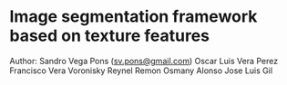 # Image segmentation framework based on texture features

Author: Sandro Vega Pons (sv.pons@gmail.com)
        Oscar Luis Vera Perez
        Francisco Vera Voronisky
        Reynel Remon
        Osmany Alonso
        Jose Luis Gil
